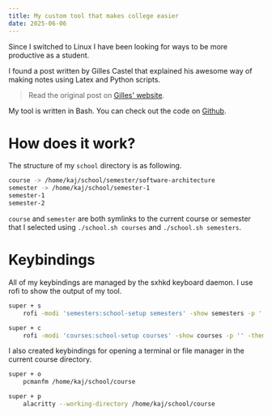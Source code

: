 ```yaml
---
title: My custom tool that makes college easier
date: 2025-06-06
---
```


Since I switched to Linux I have been looking for ways to be more productive as a student.

I found a post written by Gilles Castel that explained his awesome way of making notes using Latex and Python scripts.

> Read the original post on [Gilles' website](https://castel.dev/post/lecture-notes-3).

My tool is written in Bash. You can check out the code on [Github](https://github.com/niceduckdev/setup-for-college).

# How does it work?

The structure of my `school` directory is as following.

```sh
course -> /home/kaj/school/semester/software-architecture
semester -> /home/kaj/school/semester-1
semester-1
semester-2
```

`course` and `semester` are both symlinks to the current course or semester that I selected using `./school.sh courses` and `./school.sh semesters`.

# Keybindings

All of my keybindings are managed by the sxhkd keyboard daemon. I use rofi to show the output of my tool.

```sh
super + s
    rofi -modi 'semesters:school-setup semesters' -show semesters -p '' -theme-str 'prompt \{ enabled: false; \}'
```

```sh
super + c
	rofi -modi 'courses:school-setup courses' -show courses -p '' -theme-str 'prompt \{ enabled: false; \}'
```

I also created keybindings for opening a terminal or file manager in the current course directory.

```sh
super + o
	pcmanfm /home/kaj/school/course
```

```sh
super + p
	alacritty --working-directory /home/kaj/school/course
```